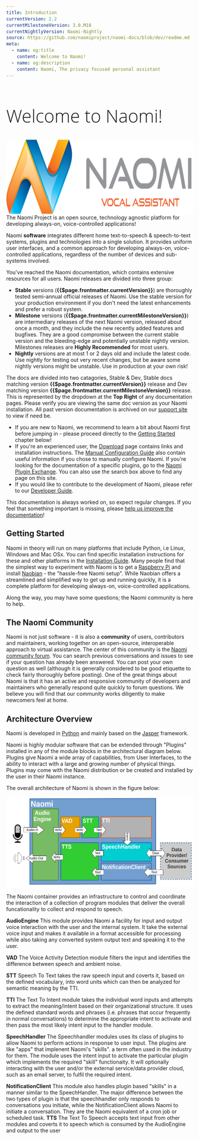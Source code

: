 ```yaml
---
title: Introduction
currentVersion: 2.2 
currentMilestoneVersion: 3.0.M18
currentNightlyVersion: Naomi-Nightly
source: https://github.com/naomiproject/naomi-docs/blob/dev/readme.md
meta:
  - name: og:title
    content: Welcome to Naomi!
  - name: og:description
    content: Naomi, The privacy focused personal assistant
---
```


<h1 class="welcome">Welcome to Naomi!</h1>

<style>
@media (min-width: 720px) {
  .intro-logo {
    margin-left: 3rem; float: right;
  }
}
h1.welcome {
  font-family: 'Open Sans', sans-serif;
  font-weight: 300;
  font-size: 36pt;
}
</style>

<img src="./images/naomi-logo.png" width="600" height="200" class="intro-logo" />

The Naomi Project is an open source, technology agnostic platform for developing always-on, voice-controlled applications!

Naomi **software** integrates different home text-to-speech & speech-to-text systems, plugins and technologies into a single solution.
It provides uniform user interfaces, and a common approach for developing always-on, voice-controlled applications, regardless of the number of devices and sub-systems involved.

You've reached the Naomi documentation, which contains extensive resources for all users. Naomi releases are divided into three group:

- **Stable** versions (**{{$page.frontmatter.currentVersion}}**) are thoroughly tested semi-annual official releases of Naomi. Use the stable version for your production environment if you don't need the latest enhancements and prefer a robust system.
- **Milestone** versions (**{{$page.frontmatter.currentMilestoneVersion}}**) are intermediary releases of the next Naomi version, released about once a month, and they include the new recently added features and bugfixes. They are a good compromise between the current stable version and the bleeding-edge and potentially unstable nightly version. Milestones releases are **Highly Recommended** for most users.
- **Nightly** versions are at most 1 or 2 days old and include the latest code. Use nightly for testing out very recent changes, but be aware some nightly versions might be unstable. Use in production at your own risk!

The docs are divided into two catagories, Stable & Dev, Stable docs matching version **{{$page.frontmatter.currentVersion}}** release and Dev matching version **{{$page.frontmatter.currentMilestoneVersion}}** release. This is represented by the dropdown at the **Top Right** of any documentation pages. Please verify you are viewing the same doc version as your Naomi installation. All past version documentation is archived on our [support site](https://support.projectnaomi.com/document/) to view if need be.

- If you are new to Naomi, we recommend to learn a bit about Naomi first before jumping in - please proceed directly to the [Getting Started](#getting-started) chapter below!
- If you're an experienced user, the [Download](/download/) page contains links and installation instructions. The [Manual Configuration Guide](./configuration/) also contain useful information if you chose to manually configure Naomi. If you're looking for the documentation of a specific plugins, go to the [Naomi Plugin Exchange](/plugins/). You can also use the search box above to find any page on this site.
- If you would like to contribute to the development of Naomi, please refer to our [Developer Guide](./developer/).

This documentation is always worked on, so expect regular changes. If you feel that something important is missing, please [help us improve the documentation](https://github.com/naomiproject/naomi-docs/blob/gh-pages/README.md#contributing-to-the-documentation)!</p>

## Getting Started

Naomi in theory will run on many platforms that include Python, i.e Linux, Windows and Mac OSx.
You can find specific installation instructions for these and other platforms in the [Installation Guide](./installation/).
Many people find that the simplest way to experiment with Naomi is to get a [Raspberry Pi](https://raspberrypi.org) and install [Naobian](./installation/naobian.html) - the "hassle-free Naomi setup".
While Naobian offers a streamlined and simplified way to get up and running quickly, it is a complete platform for developing always-on, voice-controlled applications.

Along the way, you may have some questions; the Naomi community is here to help.

## The Naomi Community

Naomi is not just software - it is also a **community** of users, contributors and maintainers, working together on an open-source, interoperable approach to virtual assistance.
The center of this community is the [Naomi community forum](https://support.projectnaomi.com).
You can search previous conversations and issues to see if your question has already been answered.
You can post your own question as well (although it is generally considered to be good etiquette to check fairly thoroughly before posting).
One of the great things about Naomi is that it has an active and responsive community of developers and maintainers who generally respond quite quickly to forum questions.
We believe you will find that our community works diligently to make newcomers feel at home.

## Architecture Overview

Naomi is developed in [Python](https://www.python.org/) and mainly based on the [Jasper](https://jasperproject.github.io/) framework.

Naomi is highly modular software that can be extended through "Plugins" installed in any of the module blocks in the architectural diagram below.
Plugins give Naomi a wide array of capabilities, from User Interfaces, to the ability to interact with a large and growing number of physical things.
Plugins may come with the Naomi distribution or be created and installed by the user in their Naomi instance.

The overall architecture of Naomi is shown in the figure below:

![distribution overview](./images/architecture.png "Overall Naomi Architectural View")  

The Naomi container provides an infrastructure to control and coordinate the interaction of a collection of program modules that deliver the overall funcationality to collect and respond to speech.

**AudioEngine** This module provides Naomi a facility for input and output voice interaction with the user and the internal system. It take the external voice input and makes it available in a format accessible for processing while also taking any converted system output text and speaking it to the user.

**VAD** The Voice Activity Detection module filters the input and identifies the difference between speech and ambient noise.

**STT** Speech To Text takes the raw speech input and coverts it, based on the defined vocabulary, into word units which can then be analyzed for semantic meaning by the TTI.

**TTI** The Text To Intent module takes the individual word inputs and attempts to extract the meaning/intent based on their organizational structure. It uses the defined standard words and phrases (i.e. phrases that occur frequently in normal conversations) to determine the appropriate intent to activate and then pass the most likely intent input to the handler module.

**SpeechHandler** The Speechhandler modules uses its class of plugins to allow Naomi to perform actions in response to user input. The plugins are like "apps" that implenent Naomi's "skills". a term often used in the industry for them. The module uses the intent input to activate the particular plugin which implements the required "skill" functionaity. It will optionally interacting with the user and/or the external service/data provider cloud, such as an email server, to fulfil the required intent.

**NotificationClient** This module also handles plugin based "skills" in a manner similar to the SpeechHandler. The major difference between the two types of plugin is that the speechhandler only responds to conversations you initiate, while the NotificationClient allows Naomi to initiate a conversation. They are the Naomi equivalent of a cron job or scheduled task.
**TTS** The Text To Speech accepts text input from other modules and coverts it to speech which is consumed by the AudioEngine and output to the user

<DocPreviousVersions/>
<EditPageLink/>
